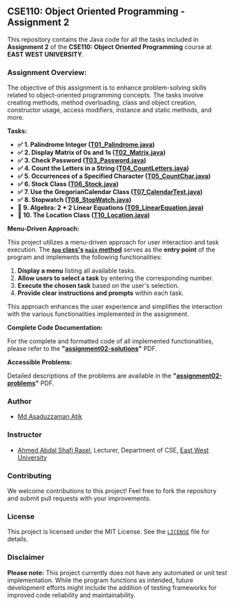 ## CSE110: Object Oriented Programming - Assignment 2

This repository contains the Java code for all the tasks included in **Assignment 2** of the **CSE110: Object Oriented Programming** course at **EAST WEST UNIVERSITY**.

### Assignment Overview:

The objective of this assignment is to enhance problem-solving skills related to object-oriented programming concepts. The tasks involve creating methods, method overloading, class and object creation, constructor usage, access modifiers, instance and static methods, and more.

**Tasks:**

- **✅ 1. Palindrome Integer ([T01_Palindrome.java](/app/src/main/java/academic/cse110/assignment02/tasks/T01_Palindrome.java))**
- **✅ 2. Display Matrix of 0s and 1s ([T02_Matrix.java](/app/src/main/java/academic/cse110/assignment02/tasks/T02_Matrix.java))**
- **✅ 3. Check Password ([T03_Password.java](/app/src/main/java/academic/cse110/assignment02/tasks/T03_Password.java))**
- **✅ 4. Count the Letters in a String ([T04_CountLetters.java](/app/src/main/java/academic/cse110/assignment02/tasks/T04_CountLetters.java))**
- **✅ 5. Occurrences of a Specified Character ([T05_CountChar.java](/app/src/main/java/academic/cse110/assignment02/tasks/T05_CountChar.java))**
- **✅ 6. Stock Class ([T06_Stock.java](/app/src/main/java/academic/cse110/assignment02/tasks/T06_Stock.java))**
- **✅ 7. Use the GregorianCalendar Class ([T07_CalendarTest.java](/app/src/main/java/academic/cse110/assignment02/tasks/T07_CalendarTest.java))**
- **✅ 8. Stopwatch ([T08_StopWatch.java](/app/src/main/java/academic/cse110/assignment02/tasks/T08_StopWatch.java))**
- **🚧 9. Algebra: 2 * 2 Linear Equations ([T09_LinearEquation.java](/app/src/main/java/academic/cse110/assignment02/tasks/T09_LinearEquation.java))**
- **🚧 10. The Location Class ([T10_Location.java](/app/src/main/java/academic/cse110/assignment02/tasks/T10_Location.java))**

**Menu-Driven Approach:**

This project utilizes a menu-driven approach for user interaction and task execution. The **[`App` class's](/app/src/main/java/academic/cse110/assignment02/App.java#L6) [`main` method](/app/src/main/java/academic/cse110/assignment02/App.java#L7)** serves as the **entry point** of the program and implements the following functionalities:

1. **Display a menu** listing all available tasks.
2. **Allow users to select a task** by entering the corresponding number.
3. **Execute the chosen task** based on the user's selection.
4. **Provide clear instructions and prompts** within each task.

This approach enhances the user experience and simplifies the interaction with the various functionalities implemented in the assignment.

**Complete Code Documentation:**

For the complete and formatted code of all implemented functionalities, please refer to the **"[assignment02-solutions](app/src/main/resources/assignment02-solutions.pdf)"** PDF.

**Accessible Problems:**

Detailed descriptions of the problems are available in the **"[assignment02-problems](app/src/main/resources/assignment02-problems.pdf)"** PDF.

### Author

* [Md Asaduzzaman Atik](https://www.github.com/mrasadatik)

### Instructor
* [Ahmed Abdal Shafi Rasel](http://fse.ewubd.edu/computer-science-engineering/faculty-view/ahmed.shafi), Lecturer, Department of CSE, [East West University](https://www.ewubd.edu)

### Contributing

We welcome contributions to this project! Feel free to fork the repository and submit pull requests with your improvements.

### License

This project is licensed under the MIT License. See the [`LICENSE`](/LICENSE) file for details.

### Disclaimer

**Please note:** This project currently does not have any automated or unit test implementation. While the program functions as intended, future development efforts might include the addition of testing frameworks for improved code reliability and maintainability.

